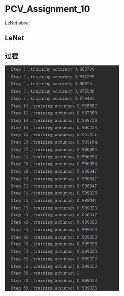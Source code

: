 # PCV_Assignment_10
LeNet about
## LeNet
## 过程
![emmmm](https://github.com/Heured/PCV_Assignment_10/blob/master/ImgToShow/训练过程.PNG)  
  
 

